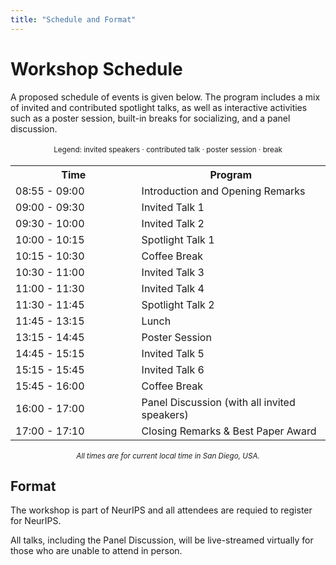 ```yaml
---
title: "Schedule and Format"
---
```



# Workshop Schedule

A proposed schedule of events is given below. The program includes a mix of invited and contributed spotlight talks, as well as interactive activities such as a poster session, built-in breaks for socializing, and a panel discussion.


<div style="width: 100%; font-size: smaller; text-align: center; margin-bottom: 18px; margin-top: 18px;">
    Legend:
    <span class="invited">invited speakers</span> · 
    <span class="contributed">contributed talk</span> ·
    <span class="poster">poster session</span> · 
    <span class="break">break</span>
</div>

<table class="schedule">
    <tr>
        <th style="width:40%">Time</th>
        <th>Program</th>
    </tr>
    <tr>
        <td>08:55 - 09:00</td>
        <td>Introduction and Opening Remarks</td>
    </tr>
    <tr class="invited">
        <td>09:00 - 09:30</td>
        <td>Invited Talk 1</td>
    </tr>
    <tr class="invited">
        <td>09:30 - 10:00</td>
        <td>Invited Talk 2</td>
    </tr>
    <tr class="contributed">
        <td>10:00 - 10:15</td>
        <td>Spotlight Talk 1</td>
    </tr>
    <tr class="break">
        <td>10:15 - 10:30</td>
        <td>Coffee Break</td>
    </tr>
    <!--  -->
    <!--  -->
    <tr class="invited">
        <td>10:30 - 11:00</td>
        <td>Invited Talk 3</td>
    </tr>
    <tr class="invited">
        <td>11:00 - 11:30</td>
        <td>Invited Talk 4</td>
    </tr>
    <tr class="contributed">
        <td>11:30 - 11:45</td>
        <td>Spotlight Talk 2</td>
    </tr>
    <!--  -->
    <!--  -->
    <tr class="break">
        <td>11:45 - 13:15</td>
        <td>Lunch</td>
    </tr>
    <tr class="poster">
        <td>13:15 - 14:45</td>
        <td>Poster Session</td>
    </tr>
    <!--  -->
    <!--  -->
    <tr class="invited">
        <td>14:45 - 15:15</td>
        <td>Invited Talk 5</td>
    </tr>
    <tr class="invited">
        <td>15:15 - 15:45</td>
        <td>Invited Talk 6</td>
    </tr>
    <tr class="break">
        <td>15:45 - 16:00</td>
        <td>Coffee Break</td>
        <!-- <td>-</td> -->
    </tr>
    <!--  -->
    <!--  -->
    <tr class="invited">
        <td>16:00 - 17:00</td>
        <td>Panel Discussion (with all invited speakers)</td>
        <!-- <td>Live</td> -->
    </tr>
    <tr>
        <td>17:00 - 17:10</td>
        <td>Closing Remarks &amp; Best Paper Award</td>
        <!-- <td>Live</td> -->
    </tr>
</table>

<div style="width: 100%; font-size: smaller; text-align: center; margin-top: 18px;">
    <em>All times are for current local time in San Diego, USA.</em>
</div>


## Format

The workshop is part of NeurIPS and all attendees are requied to register for NeurIPS.

All talks, including the Panel Discussion, will be live-streamed virtually for those who are unable to attend in person.

<!-- 
virtual poster sessions will be run on <a href="https://gather.town/app/fdnUf3ZhiXnz0Eub/UAIsland2022">Gather Town</a> in parallel to the in-person ones**. The <a href="https://gather.town/app/fdnUf3ZhiXnz0Eub/UAIsland2022">Gather Town</a> platform will be the same as the one used for the main conference and the other UAI workshops. 
-->

<!-- There will be a single Zoom meeting for the whole day, which is accessible via ICLR 2023’s Zoom Events; if you are registered, you should have received information from the main conference on how to access the Zoom Events Lobby. 
-->


<!-- ## Poster Session

All accepted papers will be presented in <a href="https://gather.town">Gather Town</a>. -->

<!--
at the workshop. All posters should be put up in the morning (e.g., during the first break) and will remain up during the whole day (i.e., all posters are presented during both poster sessions). 
-->
<!-- It is allowed and encouraged to present posters both physically and virtually at the same time, e.g., if you have a co-author who will not attend in person and is willing to present online for the virtual participants.
-->
